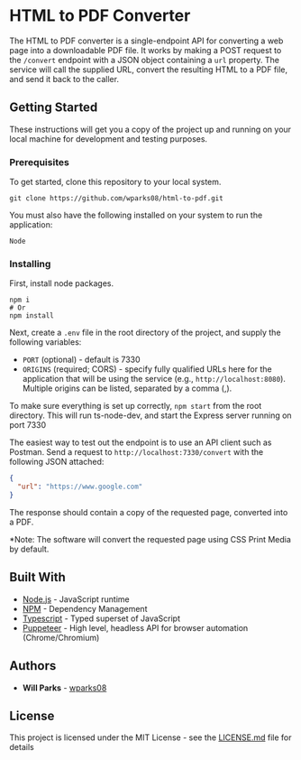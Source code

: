 # HTML to PDF Converter

The HTML to PDF converter is a single-endpoint API for converting a web page into a downloadable PDF file. It works by
making a POST request to the `/convert` endpoint with a JSON object containing a `url` property. The service will call the
supplied URL, convert the resulting HTML to a PDF file, and send it back to the caller.

## Getting Started

These instructions will get you a copy of the project up and running on your local machine for development and testing purposes.

### Prerequisites

To get started, clone this repository to your local system.

```
git clone https://github.com/wparks08/html-to-pdf.git
```

You must also have the following installed on your system to run the application:
```text
Node
```

### Installing

First, install node packages.

```shell script
npm i
# Or
npm install
```

Next, create a `.env` file in the root directory of the project, and supply the following variables:

* `PORT` (optional) - default is 7330
* `ORIGINS` (required; CORS) - specify fully qualified URLs here for the application that will be using the service (e.g., `http://localhost:8080`). Multiple origins can be listed, separated by a comma (,).

To make sure everything is set up correctly, `npm start` from the root directory. This will run ts-node-dev, and start
the Express server running on port 7330

The easiest way to test out the endpoint is to use an API client such as Postman. Send a request to `http://localhost:7330/convert`
with the following JSON attached:
```json
{
  "url": "https://www.google.com"
}
```

The response should contain a copy of the requested page, converted into a PDF.

*Note: The software will convert the requested page using CSS Print Media by default.

## Built With

* [Node.js](https://nodejs.org/) - JavaScript runtime
* [NPM](https://npmjs.com) - Dependency Management
* [Typescript](https://www.typescriptlang.org/) - Typed superset of JavaScript
* [Puppeteer](https://www.npmjs.com/package/puppeteer) - High level, headless API for browser automation (Chrome/Chromium)

## Authors

* **Will Parks** - [wparks08](https://github.com/wparks08)

## License

This project is licensed under the MIT License - see the [LICENSE.md](LICENSE.md) file for details
